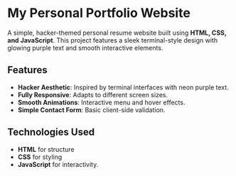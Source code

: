 # My Personal Portfolio Website

A simple, hacker-themed personal resume website built using **HTML, CSS, and JavaScript**. This project features a sleek terminal-style design with glowing purple text and smooth interactive elements.

## Features
- **Hacker Aesthetic**: Inspired by terminal interfaces with neon purple text.
- **Fully Responsive**: Adapts to different screen sizes.
- **Smooth Animations**: Interactive menu and hover effects.
- **Simple Contact Form**: Basic client-side validation.

## Technologies Used
- **HTML** for structure
- **CSS** for styling
- **JavaScript** for interactivity.
